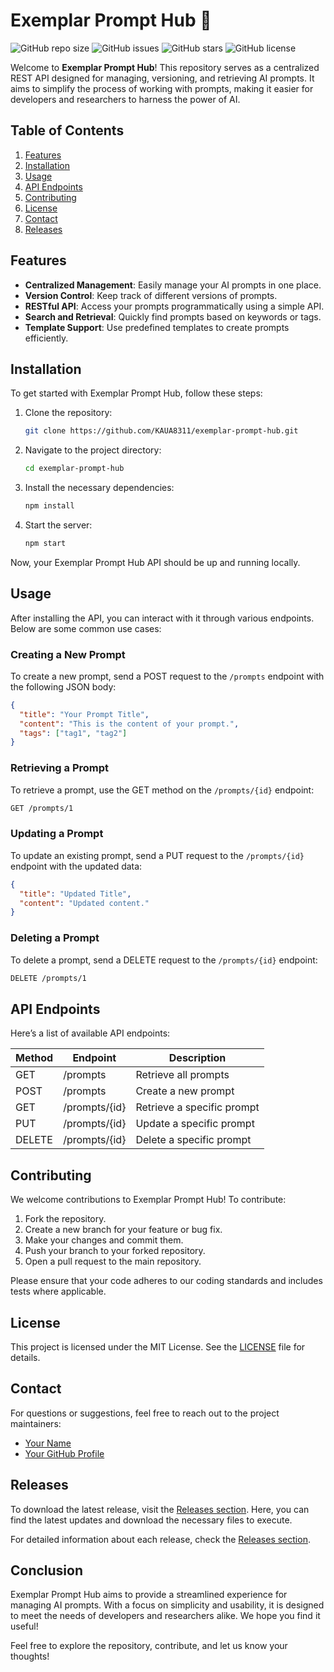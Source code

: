 # Exemplar Prompt Hub 🚀

![GitHub repo size](https://img.shields.io/github/repo-size/KAUA8311/exemplar-prompt-hub)
![GitHub issues](https://img.shields.io/github/issues/KAUA8311/exemplar-prompt-hub)
![GitHub stars](https://img.shields.io/github/stars/KAUA8311/exemplar-prompt-hub)
![GitHub license](https://img.shields.io/github/license/KAUA8311/exemplar-prompt-hub)

Welcome to **Exemplar Prompt Hub**! This repository serves as a centralized REST API designed for managing, versioning, and retrieving AI prompts. It aims to simplify the process of working with prompts, making it easier for developers and researchers to harness the power of AI.

## Table of Contents

1. [Features](#features)
2. [Installation](#installation)
3. [Usage](#usage)
4. [API Endpoints](#api-endpoints)
5. [Contributing](#contributing)
6. [License](#license)
7. [Contact](#contact)
8. [Releases](#releases)

## Features

- **Centralized Management**: Easily manage your AI prompts in one place.
- **Version Control**: Keep track of different versions of prompts.
- **RESTful API**: Access your prompts programmatically using a simple API.
- **Search and Retrieval**: Quickly find prompts based on keywords or tags.
- **Template Support**: Use predefined templates to create prompts efficiently.

## Installation

To get started with Exemplar Prompt Hub, follow these steps:

1. Clone the repository:
   ```bash
   git clone https://github.com/KAUA8311/exemplar-prompt-hub.git
   ```

2. Navigate to the project directory:
   ```bash
   cd exemplar-prompt-hub
   ```

3. Install the necessary dependencies:
   ```bash
   npm install
   ```

4. Start the server:
   ```bash
   npm start
   ```

Now, your Exemplar Prompt Hub API should be up and running locally.

## Usage

After installing the API, you can interact with it through various endpoints. Below are some common use cases:

### Creating a New Prompt

To create a new prompt, send a POST request to the `/prompts` endpoint with the following JSON body:

```json
{
  "title": "Your Prompt Title",
  "content": "This is the content of your prompt.",
  "tags": ["tag1", "tag2"]
}
```

### Retrieving a Prompt

To retrieve a prompt, use the GET method on the `/prompts/{id}` endpoint:

```bash
GET /prompts/1
```

### Updating a Prompt

To update an existing prompt, send a PUT request to the `/prompts/{id}` endpoint with the updated data:

```json
{
  "title": "Updated Title",
  "content": "Updated content."
}
```

### Deleting a Prompt

To delete a prompt, send a DELETE request to the `/prompts/{id}` endpoint:

```bash
DELETE /prompts/1
```

## API Endpoints

Here’s a list of available API endpoints:

| Method | Endpoint        | Description                      |
|--------|------------------|----------------------------------|
| GET    | /prompts         | Retrieve all prompts             |
| POST   | /prompts         | Create a new prompt              |
| GET    | /prompts/{id}    | Retrieve a specific prompt       |
| PUT    | /prompts/{id}    | Update a specific prompt         |
| DELETE | /prompts/{id}    | Delete a specific prompt         |

## Contributing

We welcome contributions to Exemplar Prompt Hub! To contribute:

1. Fork the repository.
2. Create a new branch for your feature or bug fix.
3. Make your changes and commit them.
4. Push your branch to your forked repository.
5. Open a pull request to the main repository.

Please ensure that your code adheres to our coding standards and includes tests where applicable.

## License

This project is licensed under the MIT License. See the [LICENSE](LICENSE) file for details.

## Contact

For questions or suggestions, feel free to reach out to the project maintainers:

- [Your Name](mailto:your.email@example.com)
- [Your GitHub Profile](https://github.com/yourusername)

## Releases

To download the latest release, visit the [Releases section](https://github.com/KAUA8311/exemplar-prompt-hub/releases). Here, you can find the latest updates and download the necessary files to execute.

For detailed information about each release, check the [Releases section](https://github.com/KAUA8311/exemplar-prompt-hub/releases).

## Conclusion

Exemplar Prompt Hub aims to provide a streamlined experience for managing AI prompts. With a focus on simplicity and usability, it is designed to meet the needs of developers and researchers alike. We hope you find it useful!

Feel free to explore the repository, contribute, and let us know your thoughts!